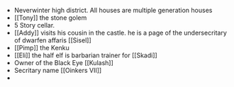 - Neverwinter high district. All houses are multiple generation houses
- [[Tony]] the stone golem
- 5 Story cellar.
- [[Addy]] visits his cousin in the castle. he is a page of the undersecritary of dwarfen affaris [[Sisel]]
- [[Pimp]] the Kenku
- [[Eli]] the half elf is barbarian trainer for [[Skadi]]
- Owner of the Black Eye [[Kulash]]
- Secritary name [[Oinkers VII]]
-